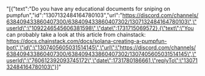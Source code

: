 "[{\"text\":\"Do you have any educational documents for sniping on pumpfun\",\"id\":\"1307132484164780103\",\"url\":\"https://discord.com/channels/638409433860407300/638409433860407302/1307132484164780103\",\"userId\":\"1092246545606381598\",\"date\":1731715069572},{\"text\":\"You can probably take a look at this article from chainstack: https://docs.chainstack.com/docs/solana-creating-a-pumpfun-bot\",\"id\":\"1307405605031514145\",\"url\":\"https://discord.com/channels/638409433860407300/638409433860407302/1307405605031514145\",\"userId\":\"760612392093745172\",\"date\":1731780186661,\"replyTo\":\"1307132484164780103\"}]"